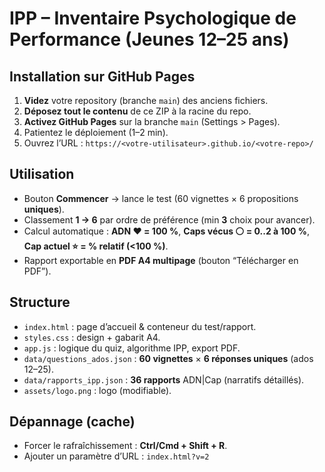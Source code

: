 # IPP – Inventaire Psychologique de Performance (Jeunes 12–25 ans)

## Installation sur GitHub Pages
1. **Videz** votre repository (branche `main`) des anciens fichiers.
2. **Déposez tout le contenu** de ce ZIP à la racine du repo.
3. **Activez GitHub Pages** sur la branche `main` (Settings > Pages).
4. Patientez le déploiement (1–2 min).
5. Ouvrez l’URL : `https://<votre-utilisateur>.github.io/<votre-repo>/`

## Utilisation
- Bouton **Commencer** → lance le test (60 vignettes × 6 propositions **uniques**).
- Classement **1 → 6** par ordre de préférence (min **3** choix pour avancer).
- Calcul automatique : **ADN ❤️ = 100 %**, **Caps vécus ⚪ = 0..2 à 100 %**, **Cap actuel ⭐ = % relatif (<100 %)**.
- Rapport exportable en **PDF A4 multipage** (bouton “Télécharger en PDF”).

## Structure
- `index.html` : page d’accueil & conteneur du test/rapport.
- `styles.css` : design + gabarit A4.
- `app.js` : logique du quiz, algorithme IPP, export PDF.
- `data/questions_ados.json` : **60 vignettes** × **6 réponses uniques** (ados 12–25).
- `data/rapports_ipp.json` : **36 rapports** ADN|Cap (narratifs détaillés).
- `assets/logo.png` : logo (modifiable).

## Dépannage (cache)
- Forcer le rafraîchissement : **Ctrl/Cmd + Shift + R**.
- Ajouter un paramètre d’URL : `index.html?v=2`
